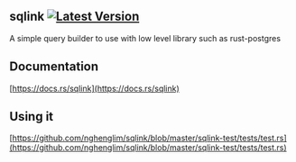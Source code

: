 ## sqlink [![Latest Version](https://img.shields.io/crates/v/sqlink.svg)](https://crates.io/crates/sqlink)
A simple query builder to use with low level library such as rust-postgres

## Documentation
[https://docs.rs/sqlink](https://docs.rs/sqlink)

## Using it
[https://github.com/nghenglim/sqlink/blob/master/sqlink-test/tests/test.rs](https://github.com/nghenglim/sqlink/blob/master/sqlink-test/tests/test.rs)
